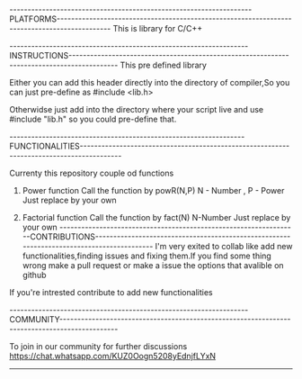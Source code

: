 -------------------------------------------------------------------PLATFORMS---------------------------------------------------------------------------------------------
This is library for C/C++

------------------------------------------------------------------INSTRUCTIONS-------------------------------------------------------------------------------------------
This pre defined library

Either you can add this header directly into the directory of compiler,So you can just pre-define as #include <lib.h>

Otherwidse just add into the directory where your script live and use #include "lib.h" so you could pre-define that.

-----------------------------------------------------------------FUNCTIONALITIES-----------------------------------------------------------------------------------------

Currenty this repository couple od functions 

1. Power function
   Call the function by powR(N,P)
   N - Number , P - Power 
   Just replace by your own
   
2. Factorial function
   Call the function by fact(N)
   N-Number 
   Just replace by your own
------------------------------------------------------------------CONTRIBUTIONS------------------------------------------------------------------------------------------
I'm very exited to collab like add new functionalities,finding issues and fixing them.If you find some thing wrong make a pull request or make a issue the options that  avalible on github

If you're intrested contribute to add new functionalities

------------------------------------------------------------------COMMUNITY----------------------------------------------------------------------------------------------

To join in our community for further discussions https://chat.whatsapp.com/KUZ0Oogn5208yEdnjfLYxN

-------------------------------------------------------------------------------------------------------------------------------------------------------------------------

